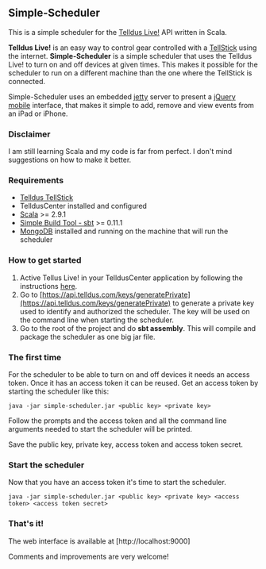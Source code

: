 Simple-Scheduler
----------------

This is a simple scheduler for the [Telldus Live!](http://live.telldus.com/) API written in Scala.

**Telldus Live!** is an easy way to control gear controlled with a [TellStick](http://www.telldus.se/products/tellstick)
using the internet. **Simple-Scheduler** is a simple scheduler that uses the Telldus Live! to turn on and off devices
at given times. This makes it possible for the scheduler to run on a different machine than the one where the TellStick
is connected.

Simple-Scheduler uses an embedded [jetty](http://jetty.codehaus.org/jetty/) server to present a [jQuery mobile](http://jquerymobile.com/)
interface, that makes it simple to add, remove and view events from an iPad or iPhone.

### Disclaimer

I am still learning Scala and my code is far from perfect. I don't mind suggestions on how to make it better.

### Requirements

* [Telldus TellStick](http://www.telldus.se/products/tellstick)
* TelldusCenter installed and configured
* [Scala](http://www.scala-lang.org/) >= 2.9.1
* [Simple Build Tool - sbt](http://code.google.com/p/simple-build-tool/) >= 0.11.1
* [MongoDB](http://www.mongodb.org/) installed and running on the machine that will run the scheduler

### How to get started

1. Active Tellus Live! in your TelldusCenter application by following the instructions [here](http://live.telldus.com/help/activate).
2. Go to [https://api.telldus.com/keys/generatePrivate](https://api.telldus.com/keys/generatePrivate) to generate
  a private key used to identify and authorized the scheduler. The key will be used on the command line when starting
  the scheduler.
3. Go to the root of the project and do **sbt assembly**. This will compile and package the scheduler as one big jar file.

### The first time

For the scheduler to be able to turn on and off devices it needs an access token. Once it has an access token it can be
reused. Get an access token by starting the scheduler like this:

    java -jar simple-scheduler.jar <public key> <private key>

Follow the prompts and the access token and all the command line arguments needed to start the scheduler will be
printed.

Save the public key, private key, access token and access token secret.

### Start the scheduler

Now that you have an access token it's time to start the scheduler.

    java -jar simple-scheduler.jar <public key> <private key> <access token> <access token secret>

### That's it!

The web interface is available at [http://localhost:9000]


Comments and improvements are very welcome!
